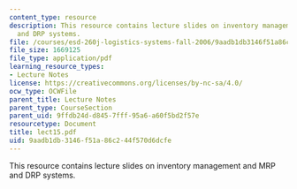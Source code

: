 ```yaml
---
content_type: resource
description: This resource contains lecture slides on inventory management and MRP
  and DRP systems.
file: /courses/esd-260j-logistics-systems-fall-2006/9aadb1db3146f51a86c244f570d6dcfe_lect15.pdf
file_size: 1669125
file_type: application/pdf
learning_resource_types:
- Lecture Notes
license: https://creativecommons.org/licenses/by-nc-sa/4.0/
ocw_type: OCWFile
parent_title: Lecture Notes
parent_type: CourseSection
parent_uid: 9ffdb24d-d845-7fff-95a6-a60f5bd2f57e
resourcetype: Document
title: lect15.pdf
uid: 9aadb1db-3146-f51a-86c2-44f570d6dcfe
---
```

This resource contains lecture slides on inventory management and MRP and DRP systems.